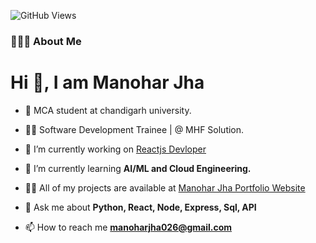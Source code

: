 ![GitHub Views](https://komarev.com/ghpvc/?username=manoharjha26&color=1191BF)

<h3> 👨🏻‍💻 About Me </h3>
<h1 align="left">Hi 👋, I am Manohar Jha</h1> 

- 🏢 MCA student at chandigarh university.

- 👨‍💻 Software Development Trainee | @ MHF Solution.
  
- 🔭 I’m currently working on [Reactjs Devloper]()

- 🌱 I’m currently learning **AI/ML and Cloud Engineering.**
  
- 👨‍💻 All of my projects are available at [Manohar Jha Portfolio Website](https://themanohar.vercel.app/)

- 💬 Ask me about **Python, React, Node, Express, Sql, API**
  
- 📫 How to reach me **manoharjha026@gmail.com**
